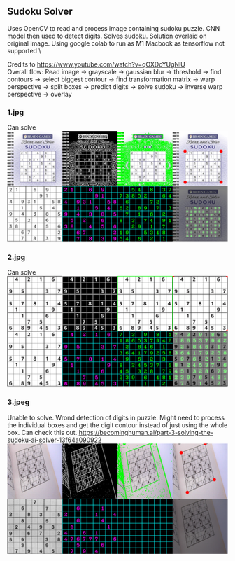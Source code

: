 ## Sudoku Solver
Uses OpenCV to read and process image containing sudoku puzzle. CNN model then used to detect digits. Solves sudoku. Solution overlaid on original image.
Using google colab to run as M1 Macbook as tensorflow not supported \

Credits to https://www.youtube.com/watch?v=qOXDoYUgNlU \
Overall flow: Read image -> grayscale -> gaussian blur -> threshold -> find contours -> select biggest contour -> find transformation matrix -> warp perspective -> split boxes -> predict digits -> solve sudoku -> inverse warp perspective -> overlay

### 1.jpg
Can solve
![](https://github.com/austinloh/Python3/blob/main/CNN/SudokuSolver/Unknown-3.png)

### 2.jpg
Can solve
![](https://github.com/austinloh/Python3/blob/main/CNN/SudokuSolver/Unknown-4.png)

### 3.jpeg
Unable to solve. Wrond detection of digits in puzzle. Might need to process the individual boxes and get the digit contour instead of just using the whole box.
Can check this out. https://becominghuman.ai/part-3-solving-the-sudoku-ai-solver-13f64a090922
![](https://github.com/austinloh/Python3/blob/main/CNN/SudokuSolver/Unknown-2.png)

